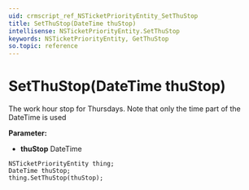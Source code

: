 ```yaml
---
uid: crmscript_ref_NSTicketPriorityEntity_SetThuStop
title: SetThuStop(DateTime thuStop)
intellisense: NSTicketPriorityEntity.SetThuStop
keywords: NSTicketPriorityEntity, GetThuStop
so.topic: reference
---
```


# SetThuStop(DateTime thuStop)

The work hour stop for Thursdays. Note that only the time part of the DateTime is used

**Parameter:** 
* **thuStop** DateTime

```crmscript
NSTicketPriorityEntity thing;
DateTime thuStop;
thing.SetThuStop(thuStop);
```

